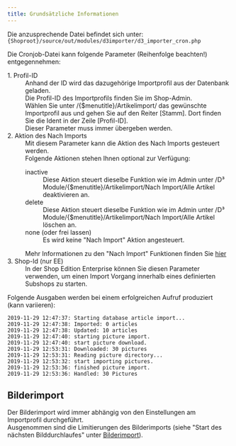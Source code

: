 ```yaml
---
title: Grundsätzliche Informationen
---
```


Die anzusprechende Datei befindet sich unter: `{Shoproot}/source/out/modules/d3importer/d3_importer_cron.php`  
  
Die Cronjob-Datei kann folgende Parameter (Reihenfolge beachten!) entgegennehmen:
<dl>
    <dt>1. Profil-ID</dt>
    <dd>
      Anhand der ID wird das dazugehörige Importprofil aus der Datenbank geladen.<br>
      Die Profil-ID des Importprofils finden Sie im Shop-Admin.<br>  
      Wählen Sie unter /{$menutitle}/Artikelimport/ das gewünschte Importprofil aus und gehen Sie auf den Reiter [Stamm]. Dort finden Sie die Ident in der Zeile [Profil-ID]. <br>
      Dieser Parameter muss immer übergeben werden.
    </dd>
    <dt>2. Aktion des Nach Imports</dt>
    <dd>
        Mit diesem Parameter kann die Aktion des Nach Imports gesteuert werden.<br>
        Folgende Aktionen stehen Ihnen optional zur Verfügung:
        <dl>
            <dt>inactive</dt> 
            <dd>
                Diese Aktion steuert dieselbe Funktion wie im Admin unter /D³ Module/{$menutitle}/Artikelimport/Nach Import/Alle Artikel deaktivieren an.
             </dd>
            <dt>delete</dt> 
            <dd>
                Diese Aktion steuert dieselbe Funktion wie im Admin unter /D³ Module/{$menutitle}/Artikelimport/Nach Import/Alle Artikel löschen an.
            </dd>
            <dt>none (oder frei lassen)</dt> 
            <dd>
                Es wird keine "Nach Import" Aktion angesteuert.
            </dd>
        </dl> 
        Mehr Informationen zu den "Nach Import" Funktionen finden Sie <a href="../../Bedienungsanleitung/Importanleitung_ausfuehrlich/Artikelimport/nach_Import.html">hier</a>
    </dd>
    <dt>3. Shop-Id (nur EE)</dt>
    <dd>
        In der Shop Edition Enterprise können Sie diesen Parameter verwenden, um einen Import Vorgang innerhalb eines definierten Subshops zu starten.
    </dd>
</dl>  

Folgende Ausgaben werden bei einem erfolgreichen Aufruf produziert (kann variieren):
```noformat
2019-11-29 12:47:37: Starting database article import...
2019-11-29 12:47:38: Imported: 0 articles
2019-11-29 12:47:38: Updated: 10 articles
2019-11-29 12:47:40: starting picture import.
2019-11-29 12:47:40: start picture download.
2019-11-29 12:53:31: Downloaded: 30 pictures
2019-11-29 12:53:31: Reading picture directory...
2019-11-29 12:53:32: start importing pictures.
2019-11-29 12:53:36: finished picture import.
2019-11-29 12:53:36: Handled: 30 Pictures
```
## Bilderimport
Der Bilderimport wird immer abhängig von den Einstellungen am Importprofil durchgeführt.  
Ausgenommen sind die Limitierungen des Bilderimports (siehe "Start des nächsten Bilddurchlaufes" unter [Bilderimport](../040_Importanleitung_ausfuehrlich/050_Bilderimport/020_Stamm.md)).  
